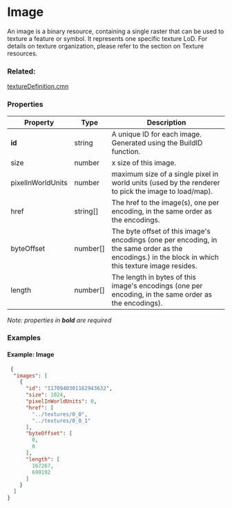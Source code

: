 # Image

An image is a binary resource, containing a single raster that can be used to texture a feature or symbol. It represents one specific texture LoD. For details on texture organization, please refer to the section on Texture resources.

### Related:

[textureDefinition.cmn](textureDefinition.cmn.md)
### Properties

| Property | Type | Description |
| --- | --- | --- |
| **id** | string | A unique ID for each image. Generated using the BuildID function. |
| size | number | x size of this image. |
| pixelInWorldUnits | number | maximum size of a single pixel in world units (used by the renderer to pick the image to load/map). |
| href | string[] | The href to the image(s), one per encoding, in the same order as the encodings. |
| byteOffset | number[] | The byte offset of this image's encodings (one per encoding, in the same order as the encodings.) in the block in which this texture image resides. |
| length | number[] | The length in bytes of this image's encodings (one per encoding, in the same order as the encodings). |

*Note: properties in **bold** are required*

### Examples 

#### Example: Image 

```json
 {
  "images": [
    {
      "id": "1170940301162943632",
      "size": 1024,
      "pixelInWorldUnits": 0,
      "href": [
        "../textures/0_0",
        "../textures/0_0_1"
      ],
      "byteOffset": [
        0,
        0
      ],
      "length": [
        167267,
        699192
      ]
    }
  ]
} 
```

